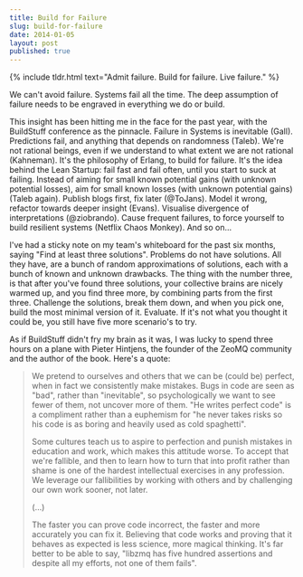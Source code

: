 ```yaml
---
title: Build for Failure
slug: build-for-failure
date: 2014-01-05
layout: post
published: true
---
```


{% include tldr.html text="Admit failure. Build for failure. Live failure." %}

We can't avoid failure. Systems fail all the time. The deep assumption of failure needs to be engraved in everything we do or build.

This insight has been hitting me in the face for the past year, with the BuildStuff conference as the pinnacle. Failure in Systems is inevitable (Gall). Predictions fail, and anything that depends on randomness (Taleb). We're not rational beings, even if we understand to what extent we are not rational (Kahneman). It's the philosophy of Erlang, to build for failure. It's the idea behind the Lean Startup: fail fast and fail often, until you start to suck at failing. Instead of aiming for small known potential gains (with unknown potential losses), aim for small known losses (with unknown potential gains) (Taleb again). Publish blogs first, fix later (@ToJans). Model it wrong, refactor towards deeper insight (Evans). Visualise divergence of interpretations (@ziobrando). Cause frequent failures, to force yourself to build resilient systems (Netflix Chaos Monkey). And so on...

I've had a sticky note on my team's whiteboard for the past six months, saying "Find at least three solutions". Problems do not have solutions. All they have, are a bunch of random approximations of solutions, each with a bunch of known and unknown drawbacks. The thing with the number three, is that after you've found three solutions, your collective brains are nicely warmed up, and you find three more, by combining parts from the first three. Challenge the solutions, break them down, and when you pick one, build the most minimal version of it. Evaluate. If it's not what you thought it could be, you still have five more scenario's to try.

As if BuildStuff didn't fry my brain as it was, I was lucky to spend three hours on a plane with Pieter Hintjens, the founder of the ZeoMQ community and the author of the book. Here's a quote:


<blockquote>
 We pretend to ourselves and others that we can be (could be) perfect, when in fact we consistently make mistakes. Bugs in code are seen as "bad", rather than "inevitable", so psychologically we want to see fewer of them, not uncover more of them. "He writes perfect code" is a compliment rather than a euphemism for "he never takes risks so his code is as boring and heavily used as cold spaghetti".

Some cultures teach us to aspire to perfection and punish mistakes in education and work, which makes this attitude worse. To accept that we're fallible, and then to learn how to turn that into profit rather than shame is one of the hardest intellectual exercises in any profession. We leverage our fallibilities by working with others and by challenging our own work sooner, not later.

(...)

The faster you can prove code incorrect, the faster and more accurately you can fix it. Believing that code works and proving that it behaves as expected is less science, more magical thinking. It's far better to be able to say, "libzmq has five hundred assertions and despite all my efforts, not one of them fails".

</blockquote>